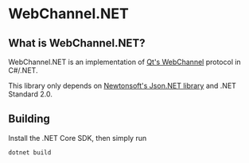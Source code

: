 # WebChannel.NET

## What is WebChannel.NET?

WebChannel.NET is an implementation of [Qt's WebChannel](https://doc.qt.io/qt-5/qtwebchannel-index.html) protocol in C#/.NET.

This library only depends on [Newtonsoft's Json.NET library](https://www.newtonsoft.com/json) and .NET Standard 2.0.


## Building

Install the .NET Core SDK, then simply run

```
dotnet build
```
